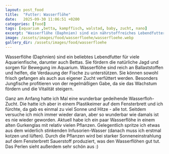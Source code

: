 ```yaml
---
layout: post_food
title:  "Futter: Wasserflöhe"
date:   2025-09-30 11:06:51 +0200
categories: [food]
tags: [aquarium ,betta, kampffisch, walstad, baby, zucht, nano]
excerpt: "Wasserflöhe (Daphnien) sind ein nährstoffreiches Lebendfutter, das die Verdauung und Vitalität von Aquarienfischen wie Bettas fördert."
image: /assets/images/food/wasserfloehe/wasserfloehe.webp
gallery_dir: /assets/images/food/wasserfloehe
---
```






Wasserflöhe (Daphnien) sind ein beliebtes Lebendfutter für viele Aquarienfische, darunter auch Bettas. Sie fördern die natürliche Jagd und sorgen für Bewegung im Aquarium. Wasserflöhe sind reich an Ballaststoffen und helfen, die Verdauung der Fische zu unterstützen. Sie können sowohl frisch gefangen als auch aus eigener Zucht verfüttert werden. Besonders Jungfische profitieren von der regelmäßigen Gabe, da sie das Wachstum fördern und die Vitalität steigern.

Ganz am Anfang hatte ich Mal eine wunderbar gedeihende Wasserfloh-Zucht. Die hatte ich aber in einem Plastikeimer auf dem Fensterbrett und ich fürchte, da gab es einmal zu viel Sonne und Hitze - alle tot.
Seitdem versuche ich mich immer wieder daran, aber so wunderbar wie damals ist es nie wieder geworden.
Aktuell habe ich ein paar Wasserflöhe in einem alten Gurkenglas mit relativ vielen Pflanzen. Gelegentlich spritze ich etwas aus dem widerlich stinkenden Infusorien-Wasser (danach muss ich erstmal kotzen und lüften).
Durch die Pflanzen wird bei starker Sonneneinstrahlung auf dem Fensterbrett Sauerstoff produziert, was den Wasserflöhen gut tut. Das Perlen sieht außerdem sehr schön aus :)